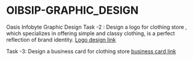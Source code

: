 # OIBSIP-GRAPHIC_DESIGN 
Oasis Infobyte Graphic Design Task -2 :
    Design a logo for clothing store , which specializes in offering simple and classy clothing, is a perfect reflection of  brand identity.
    [Logo design link](https://www.canva.com/design/DAFpS_DGZ7s/yJO-1LTAzo96Rb3Ei94N9Q/editutm_content=DAFpS_DGZ7s&utm_campaign=designshare&utm_medium=link2&utm_source=sharebutton)

Task -3:
Design a business card for clothing store [business card link](https://www.canva.com/design/DAFpb716s-c/DnrIoGZwEE0fZZZxGDitJQ/edit?utm_content=DAFpb716s-c&utm_campaign=designshare&utm_medium=link2&utm_source=sharebutton)
